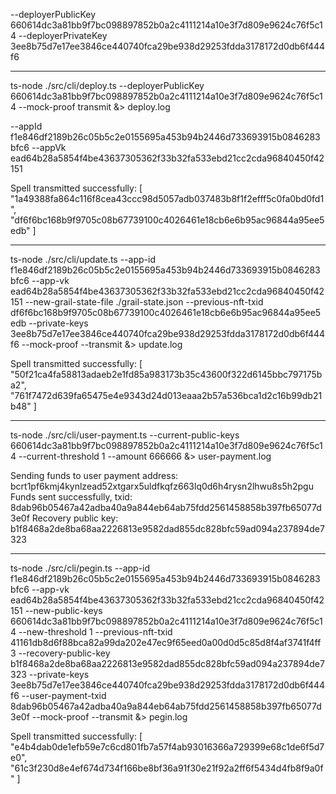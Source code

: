 --deployerPublicKey 660614dc3a81bb9f7bc098897852b0a2c4111214a10e3f7d809e9624c76f5c14
--deployerPrivateKey 3ee8b75d7e17ee3846ce440740fca29be938d29253fdda3178172d0db6f444f6

***

ts-node ./src/cli/deploy.ts --deployerPublicKey 660614dc3a81bb9f7bc098897852b0a2c4111214a10e3f7d809e9624c76f5c14 --mock-proof transmit &> deploy.log

--appId f1e846df2189b26c05b5c2e0155695a453b94b2446d733693915b0846283bfc6
--appVk ead64b28a5854f4be43637305362f33b32fa533ebd21cc2cda96840450f42151

Spell transmitted successfully: [
  "1a49388fa864c116f8cea43ccc98d5057adb037483b8f1f2efff5c0fa0bd0fd1",
  "df6f6bc168b9f9705c08b67739100c4026461e18cb6e6b95ac96844a95ee5edb"
]

***

ts-node ./src/cli/update.ts --app-id f1e846df2189b26c05b5c2e0155695a453b94b2446d733693915b0846283bfc6 --app-vk ead64b28a5854f4be43637305362f33b32fa533ebd21cc2cda96840450f42151 --new-grail-state-file ./grail-state.json --previous-nft-txid df6f6bc168b9f9705c08b67739100c4026461e18cb6e6b95ac96844a95ee5edb --private-keys 3ee8b75d7e17ee3846ce440740fca29be938d29253fdda3178172d0db6f444f6 --mock-proof --transmit &> update.log

Spell transmitted successfully: [
  "50f21ca4fa58813adaeb2e1fd85a983173b35c43600f322d6145bbc797175ba2",
  "761f7472d639fa65475e4e9343d24d013eaaa2b57a536bca1d2c16b99db21b48"
]

***

ts-node ./src/cli/user-payment.ts --current-public-keys 660614dc3a81bb9f7bc098897852b0a2c4111214a10e3f7d809e9624c76f5c14 --current-threshold 1 --amount 666666 &> user-payment.log

Sending funds to user payment address: bcrt1pf6kmj4kynlzead52xtgarx5uldfkqfz663lq0d6h4rysn2lhwu8s5h2pgu
Funds sent successfully, txid:  8dab96b05467a42adba40a9a844eb64ab75fdd2561458858b397fb65077d3e0f
Recovery public key: b1f8468a2de8ba68aa2226813e9582dad855dc828bfc59ad094a237894de7323

***

ts-node ./src/cli/pegin.ts --app-id f1e846df2189b26c05b5c2e0155695a453b94b2446d733693915b0846283bfc6 --app-vk ead64b28a5854f4be43637305362f33b32fa533ebd21cc2cda96840450f42151 --new-public-keys 660614dc3a81bb9f7bc098897852b0a2c4111214a10e3f7d809e9624c76f5c14 --new-threshold 1 --previous-nft-txid 41161db8d6f88bca82a99da202e47ec9f65eed0a00d0d5c85d8f4af3741f4ff3 --recovery-public-key b1f8468a2de8ba68aa2226813e9582dad855dc828bfc59ad094a237894de7323 --private-keys 3ee8b75d7e17ee3846ce440740fca29be938d29253fdda3178172d0db6f444f6 --user-payment-txid 8dab96b05467a42adba40a9a844eb64ab75fdd2561458858b397fb65077d3e0f --mock-proof --transmit &> pegin.log

Spell transmitted successfully: [
  "e4b4dab0de1efb59e7c6cd801fb7a57f4ab93016366a729399e68c1de6f5d7e0",
  "61c3f230d8e4ef674d734f166be8bf36a91f30e21f92a2ff6f5434d4fb8f9a0f"
]

